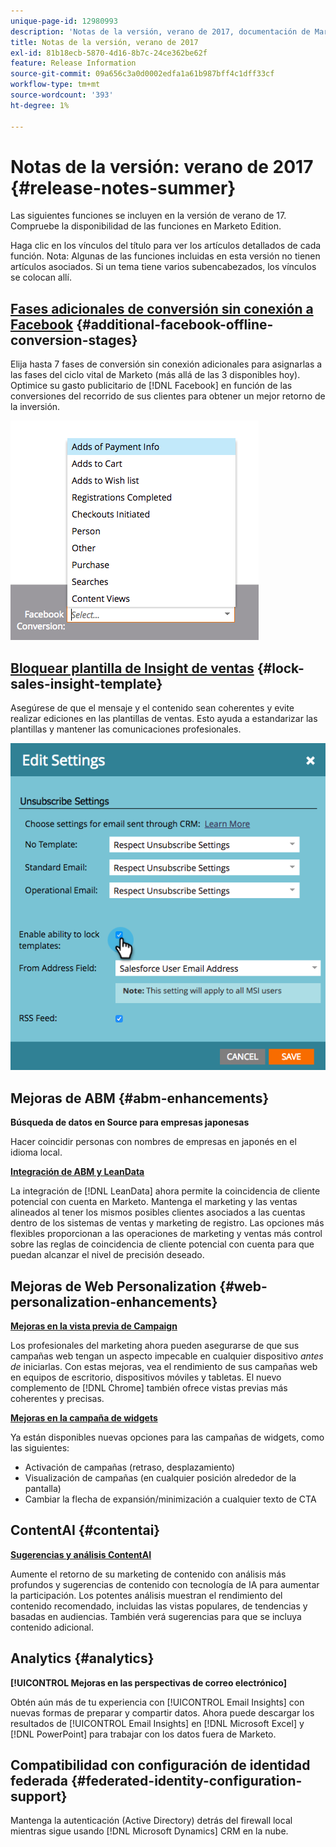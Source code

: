 ```yaml
---
unique-page-id: 12980993
description: 'Notas de la versión, verano de 2017, documentación de Marketo: documentación del producto'
title: Notas de la versión, verano de 2017
exl-id: 81b18ecb-5870-4d16-8b7c-24ce362be62f
feature: Release Information
source-git-commit: 09a656c3a0d0002edfa1a61b987bff4c1dff33cf
workflow-type: tm+mt
source-wordcount: '393'
ht-degree: 1%

---
```


# Notas de la versión: verano de 2017 {#release-notes-summer}

Las siguientes funciones se incluyen en la versión de verano de 17. Compruebe la disponibilidad de las funciones en Marketo Edition.

Haga clic en los vínculos del título para ver los artículos detallados de cada función. Nota: Algunas de las funciones incluidas en esta versión no tienen artículos asociados. Si un tema tiene varios subencabezados, los vínculos se colocan allí.

## [Fases adicionales de conversión sin conexión a Facebook](/help/marketo/product-docs/demand-generation/facebook/set-up-facebook-offline-conversions.md) {#additional-facebook-offline-conversion-stages}

Elija hasta 7 fases de conversión sin conexión adicionales para asignarlas a las fases del ciclo vital de Marketo (más allá de las 3 disponibles hoy). Optimice su gasto publicitario de [!DNL Facebook] en función de las conversiones del recorrido de sus clientes para obtener un mejor retorno de la inversión.

![](assets/image2017-8-24-15-3a23-3a31.png)

## [Bloquear plantilla de Insight de ventas](/help/marketo/product-docs/marketo-sales-insight/msi-for-salesforce/features/actions-in-the-msi-panel/send-marketo-email/lock-sales-template.md) {#lock-sales-insight-template}

Asegúrese de que el mensaje y el contenido sean coherentes y evite realizar ediciones en las plantillas de ventas. Esto ayuda a estandarizar las plantillas y mantener las comunicaciones profesionales.

![](assets/image2017-10-9-10-3a1-3a56.png)

## Mejoras de ABM {#abm-enhancements}

**Búsqueda de datos en Source para empresas japonesas**

Hacer coincidir personas con nombres de empresas en japonés en el idioma local.

**[Integración de ABM y LeanData](https://docs.marketo.com/x/pKmt)**

La integración de [!DNL LeanData] ahora permite la coincidencia de cliente potencial con cuenta en Marketo. Mantenga el marketing y las ventas alineados al tener los mismos posibles clientes asociados a las cuentas dentro de los sistemas de ventas y marketing de registro. Las opciones más flexibles proporcionan a las operaciones de marketing y ventas más control sobre las reglas de coincidencia de cliente potencial con cuenta para que puedan alcanzar el nivel de precisión deseado.

## Mejoras de Web Personalization {#web-personalization-enhancements}

**[Mejoras en la vista previa de Campaign](/help/marketo/product-docs/web-personalization/working-with-web-campaigns/preview-and-test-a-web-campaign.md)**

Los profesionales del marketing ahora pueden asegurarse de que sus campañas web tengan un aspecto impecable en cualquier dispositivo *antes de* iniciarlas. Con estas mejoras, vea el rendimiento de sus campañas web en equipos de escritorio, dispositivos móviles y tabletas. El nuevo complemento de [!DNL Chrome] también ofrece vistas previas más coherentes y precisas.

**[Mejoras en la campaña de widgets](/help/marketo/product-docs/web-personalization/working-with-web-campaigns/create-a-new-widget-web-campaign.md)**

Ya están disponibles nuevas opciones para las campañas de widgets, como las siguientes:

* Activación de campañas (retraso, desplazamiento)
* Visualización de campañas (en cualquier posición alrededor de la pantalla)
* Cambiar la flecha de expansión/minimización a cualquier texto de CTA

## ContentAI {#contentai}

**[Sugerencias y análisis ContentAI](/help/marketo/product-docs/predictive-content/predictive-content-analytics-overview.md)**

Aumente el retorno de su marketing de contenido con análisis más profundos y sugerencias de contenido con tecnología de IA para aumentar la participación. Los potentes análisis muestran el rendimiento del contenido recomendado, incluidas las vistas populares, de tendencias y basadas en audiencias. También verá sugerencias para que se incluya contenido adicional.

## Analytics {#analytics}

**[!UICONTROL Mejoras en las perspectivas de correo electrónico]**

Obtén aún más de tu experiencia con [!UICONTROL Email Insights] con nuevas formas de preparar y compartir datos. Ahora puede descargar los resultados de [!UICONTROL Email Insights] en [!DNL Microsoft Excel] y [!DNL PowerPoint] para trabajar con los datos fuera de Marketo.

## Compatibilidad con configuración de identidad federada {#federated-identity-configuration-support}

Mantenga la autenticación (Active Directory) detrás del firewall local mientras sigue usando [!DNL Microsoft Dynamics] CRM en la nube.
